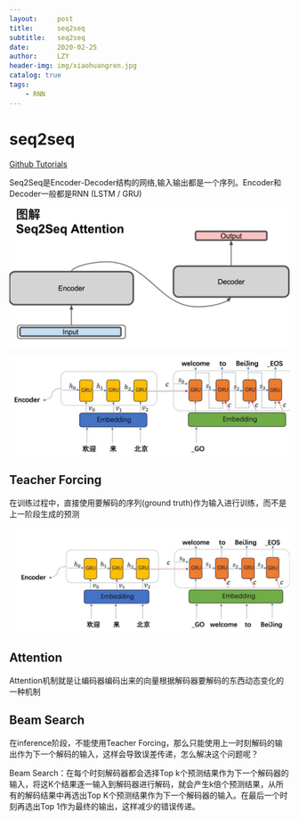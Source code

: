 ```yaml
---
layout:     post
title:      seq2seq
subtitle:   seq2seq
date:       2020-02-25
author:     LZY
header-img: img/xiaohuangren.jpg
catalog: true
tags:
    - RNN
---
```


# seq2seq

[Github Tutorials](https://github.com/bentrevett/pytorch-seq2seq)

Seq2Seq是Encoder-Decoder结构的网络,输入输出都是一个序列。Encoder和Decoder一般都是RNN (LSTM / GRU)

![](/img/V200.jpg)


![](/img/22325.png)

## Teacher Forcing

在训练过程中，直接使用要解码的序列(ground truth)作为输入进行训练，而不是上一阶段生成的预测

![](/img/22326.png)

## Attention

Attention机制就是让编码器编码出来的向量根据解码器要解码的东西动态变化的一种机制

## Beam Search

在inference阶段，不能使用Teacher Forcing，那么只能使用上一时刻解码的输出作为下一个解码的输入，这样会导致误差传递，怎么解决这个问题呢？

Beam Search：在每个时刻解码器都会选择Top k个预测结果作为下一个解码器的输入，将这K个结果逐一输入到解码器进行解码，就会产生k倍个预测结果，从所有的解码结果中再选出Top K个预测结果作为下一个解码器的输入。在最后一个时刻再选出Top 1作为最终的输出，这样减少的错误传递。

